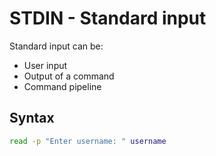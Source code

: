 # STDIN - Standard input

Standard input can be:
- User input
- Output of a command
- Command pipeline


## Syntax

```sh
read -p "Enter username: " username
```
